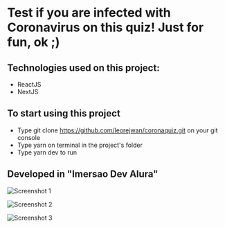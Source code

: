 # Test if you are infected with Coronavirus on this quiz! Just for fun, ok ;)

## Technologies used on this project:
* ReactJS
* NextJS

## To start using this project 
* Type git clone https://github.com/leorejwan/coronaquiz.git on your git console
* Type yarn on terminal in the project's folder
* Type yarn dev to run

## Developed in "Imersao Dev Alura" 


![Screenshot 1](https://user-images.githubusercontent.com/18248913/111195660-3e810500-859b-11eb-8203-2b9c1b0a3bcb.png)

![Screenshot 2](https://user-images.githubusercontent.com/18248913/111195645-3c1eab00-859b-11eb-89e2-2134bd5c5303.png)

![Screenshot 3](https://user-images.githubusercontent.com/18248913/111195659-3e810500-859b-11eb-95f2-93c036f69af8.png)
